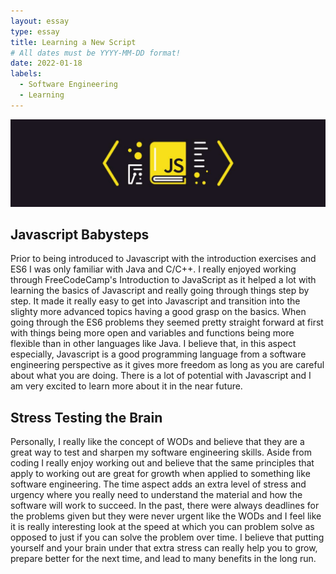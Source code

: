 ```yaml
---
layout: essay
type: essay
title: Learning a New Script
# All dates must be YYYY-MM-DD format!
date: 2022-01-18
labels:
  - Software Engineering
  - Learning
---
```


<img class="ui tiny left circular floated image" src="../images/javascriptlogo.jpg">

## Javascript Babysteps
Prior to being introduced to Javascript with the introduction exercises and ES6 I was only familiar with Java and C/C++. I really enjoyed working through FreeCodeCamp's Introduction to JavaScript as it helped a lot with learning the basics of Javascript and really going through things step by step. It made it really easy to get into Javascript and transition into the slighty more advanced topics having a good grasp on the basics. When going through the ES6 problems they seemed pretty straight forward at first with things being more open and variables and functions being more flexible than in other languages like Java. I believe that, in this aspect especially, Javascript is a good programming language from a software engineering perspective as it gives more freedom as long as you are careful about what you are doing. There is a lot of potential with Javascript and I am very excited to learn more about it in the near future.

## Stress Testing the Brain
Personally, I really like the concept of WODs and believe that they are a great way to test and sharpen my software engineering skills. Aside from coding I really enjoy working out and believe that the same principles that apply to working out are great for growth when applied to something like software engineering. The time aspect adds an extra level of stress and urgency where you really need to understand the material and how the software will work to succeed. In the past, there were always deadlines for the problems given but they were never urgent like the WODs and I feel like it is really interesting look at the speed at which you can problem solve as opposed to just if you can solve the problem over time. I believe that putting yourself and your brain under that extra stress can really help you to grow, prepare better for the next time, and lead to many benefits in the long run.


